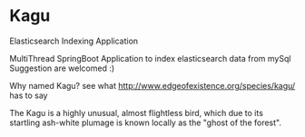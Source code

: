 # Kagu

Elasticsearch Indexing Application

MultiThread SpringBoot Application to index elasticsearch data from mySql
Suggestion are welcomed :)

Why named Kagu?
see what http://www.edgeofexistence.org/species/kagu/ has to say

The Kagu is a highly unusual, almost flightless bird, which due to its startling ash-white plumage is known locally as the "ghost of the forest".
